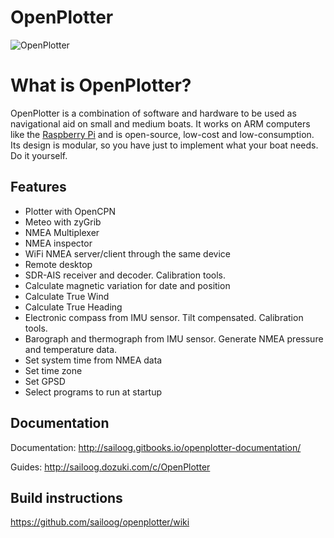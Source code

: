 OpenPlotter
==================
![OpenPlotter](http://campus.sailoog.com/pluginfile.php/744/mod_label/intro/openplotter2.png)

What is OpenPlotter?
=======

OpenPlotter is a combination of software and hardware to be used as navigational aid on small and medium boats. It works on ARM computers like the [Raspberry Pi](https://www.raspberrypi.org/) and is open-source, low-cost and low-consumption. Its design is modular, so you have just to implement what your boat needs. Do it yourself.

Features
------------

* Plotter with OpenCPN
* Meteo with zyGrib
* NMEA Multiplexer
* NMEA inspector
* WiFi NMEA server/client through the same device
* Remote desktop
* SDR-AIS receiver and decoder. Calibration tools.
* Calculate magnetic variation for date and position
* Calculate True Wind
* Calculate True Heading
* Electronic compass from IMU sensor. Tilt compensated. Calibration tools.
* Barograph and thermograph from IMU sensor. Generate NMEA pressure and temperature data.
* Set system time from NMEA data
* Set time zone
* Set GPSD
* Select programs to run at startup

Documentation
------------
Documentation: http://sailoog.gitbooks.io/openplotter-documentation/

Guides: http://sailoog.dozuki.com/c/OpenPlotter

Build instructions
------------
https://github.com/sailoog/openplotter/wiki


